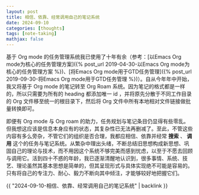 ```yaml
---
layout: post
title: 相信、依靠、经常调用自己的笔记系统
date: 2024-09-10
categories: [thoughts]
tags: [note-taking]
mathjax: false
---
```


基于 Org mode 的任务管理系统我已使用了十年有余（参考：[以Emacs Org mode为核心的任务管理方案]({% post_url 2019-04-30-以Emacs Org mode为核心的任务管理方案 %})、[将Emacs Org mode用于GTD任务管理]({% post_url 2019-09-30-将Emacs Org mode用于GTD任务管理 %})）。自从今年年中开始，我又将基于 Org mode 的笔记转至 Org Roam 系统。因为笔记的格式都是一样的，所以只需要为所有的 heading 都添加唯一 id ，并将原先分散于不同工作目录的 Org 文件移至统一的根目录下，然后将 Org 文件中所有本地相对文件链接做批量转换即可。

即便有 Org mode 与 Org roam 的助力，任务规划与笔记条目仍显得有些零乱。但我想这应该是信息本身应有的状态，其复杂性已无法再删减了。至此，不管这些内容有多么旁杂，不管它们的组织是否合理，我都应相信、依靠并经常 **搜索** 、 **调用** 这个的任务与笔记系统。从繁杂中理出头绪，不断总结旧思想构成新思想、巩固自己的理论与技术，而不用因这个系统不够完美而感到忧虑，以至于不愿去回顾与调用它。活到四十不惑的年龄，我已逐渐清醒地认识到，很多事情、系统、技艺、理论虽然其基本思想是简单的，但其呈现形式与具体实现绝不可能是容易的。只有将自己的专注力、耐心、毅力不断向其中倾注，才能够较好地把握它们。

{{ "2024-09-10-相信、依靠、经常调用自己的笔记系统" | backlink }}
